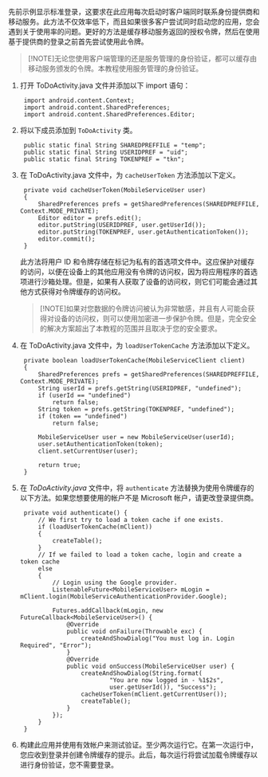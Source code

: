 
先前示例显示标准登录，这要求在此应用每次启动时客户端同时联系身份提供商和移动服务。此方法不仅效率低下，而且如果很多客户尝试同时启动您的应用，您会遇到关于使用率的问题。更好的方法是缓存移动服务返回的授权令牌，然后在使用基于提供商的登录之前首先尝试使用此令牌。 

>[!NOTE]无论您使用客户端管理的还是服务管理的身份验证，都可以缓存由移动服务颁发的令牌。本教程使用服务管理的身份验证。

1. 打开 ToDoActivity.java 文件并添加以下 import 语句：

        import android.content.Context;
        import android.content.SharedPreferences;
        import android.content.SharedPreferences.Editor;

2. 将以下成员添加到  `ToDoActivity` 类。

        public static final String SHAREDPREFFILE = "temp";	
        public static final String USERIDPREF = "uid";	
        public static final String TOKENPREF = "tkn";	

3. 在 ToDoActivity.java 文件中，为 `cacheUserToken` 方法添加以下定义。

        private void cacheUserToken(MobileServiceUser user)
        {
            SharedPreferences prefs = getSharedPreferences(SHAREDPREFFILE, Context.MODE_PRIVATE);
            Editor editor = prefs.edit();
            editor.putString(USERIDPREF, user.getUserId());
            editor.putString(TOKENPREF, user.getAuthenticationToken());
            editor.commit();
        }	

    此方法将用户 ID 和令牌存储在标记为私有的首选项文件中。这应保护对缓存的访问，以便在设备上的其他应用没有令牌的访问权，因为将应用程序的首选项进行沙箱处理。但是，如果有人获取了设备的访问权，则它们可能会通过其他方式获得对令牌缓存的访问权。 

    >[!NOTE]如果对您数据的令牌访问被认为非常敏感，并且有人可能会获得对设备的访问权，则可以使用加密进一步保护令牌。但是，完全安全的解决方案超出了本教程的范围并且取决于您的安全要求。

4. 在 ToDoActivity.java 文件中，为 `loadUserTokenCache` 方法添加以下定义。

        private boolean loadUserTokenCache(MobileServiceClient client)
        {
            SharedPreferences prefs = getSharedPreferences(SHAREDPREFFILE, Context.MODE_PRIVATE);
            String userId = prefs.getString(USERIDPREF, "undefined"); 
            if (userId == "undefined")
                return false;
            String token = prefs.getString(TOKENPREF, "undefined"); 
            if (token == "undefined")
                return false;

            MobileServiceUser user = new MobileServiceUser(userId);
            user.setAuthenticationToken(token);
            client.setCurrentUser(user);

            return true;
        }

5. 在  *ToDoActivity.java* 文件中，将  `authenticate` 方法替换为使用令牌缓存的以下方法。如果您想要使用的帐户不是 Microsoft 帐户，请更改登录提供商。

        private void authenticate() {
            // We first try to load a token cache if one exists.
            if (loadUserTokenCache(mClient))
            {
                createTable();
            }
            // If we failed to load a token cache, login and create a token cache
            else
            {
                // Login using the Google provider.    
                ListenableFuture<MobileServiceUser> mLogin = mClient.login(MobileServiceAuthenticationProvider.Google);

                Futures.addCallback(mLogin, new FutureCallback<MobileServiceUser>() {
                    @Override
                    public void onFailure(Throwable exc) {
                        createAndShowDialog("You must log in. Login Required", "Error");
                    }   		
                    @Override
                    public void onSuccess(MobileServiceUser user) {
                        createAndShowDialog(String.format(
                                "You are now logged in - %1$2s",
                                user.getUserId()), "Success");
                        cacheUserToken(mClient.getCurrentUser());
                        createTable();	
                    }
                });
            }
        }

6. 构建此应用并使用有效帐户来测试验证。至少两次运行它。在第一次运行中，您应收到登录并创建令牌缓存的提示。此后，每次运行将尝试加载令牌缓存以进行身份验证，您不需要登录。

<!---HONumber=71-->